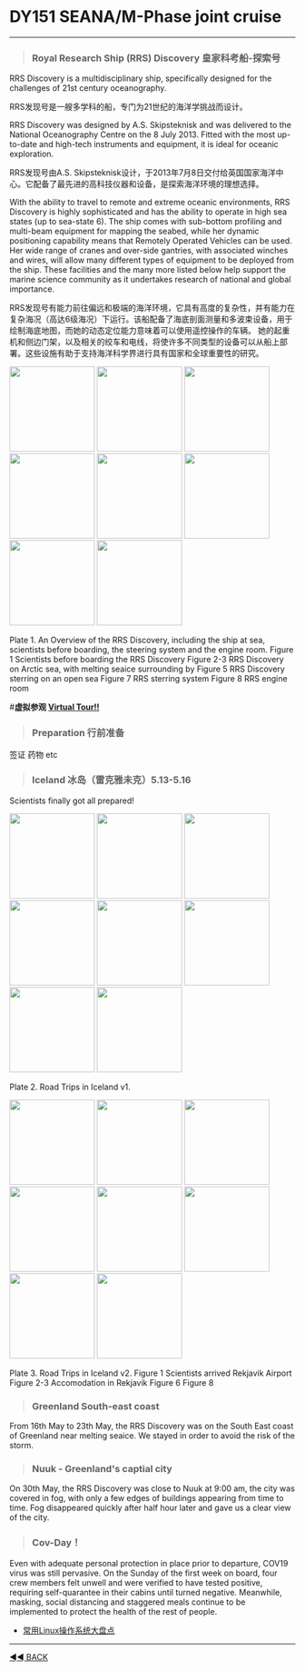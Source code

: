 ﻿# **DY151 SEANA/M-Phase joint cruise**

---

> ### Royal Research Ship (RRS) Discovery 皇家科考船-探索号

RRS Discovery is a multidisciplinary ship, specifically designed for the challenges of 21st century oceanography.

RRS发现号是一艘多学科的船，专门为21世纪的海洋学挑战而设计。

RRS Discovery was designed by A.S. Skipsteknisk and was delivered to the National Oceanography Centre on the 8 July 2013. Fitted with the most up-to-date and high-tech instruments and equipment, it is ideal for oceanic exploration.

RRS发现号由A.S. Skipsteknisk设计，于2013年7月8日交付给英国国家海洋中心。它配备了最先进的高科技仪器和设备，是探索海洋环境的理想选择。

With the ability to travel to remote and extreme oceanic environments, RRS Discovery is highly sophisticated and has the ability to operate in high sea states (up to sea-state 6). 
The ship comes with sub-bottom profiling and multi-beam equipment for mapping the seabed, while her dynamic positioning capability means that Remotely Operated Vehicles can be used. 
Her wide range of cranes and over-side gantries, with associated winches and wires, will allow many different types of equipment to be deployed from the ship. 
These facilities and the many more listed below help support the marine science community as it undertakes research of national and global importance.

RRS发现号有能力前往偏远和极端的海洋环境，它具有高度的复杂性，并有能力在复杂海况（高达6级海况）下运行。该船配备了海底剖面测量和多波束设备，用于绘制海底地图，而她的动态定位能力意味着可以使用遥控操作的车辆。
她的起重机和侧边门架，以及相关的绞车和电线，将使许多不同类型的设备可以从船上部署。这些设施有助于支持海洋科学界进行具有国家和全球重要性的研究。


<p align="left">
      <img src="https://cdn.jsdelivr.net/gh/ddyyqq112233/yuqingd.github.io@master/pics/arctic/DY151/DY151_2.jpg" height="150"/>
      <img src="https://cdn.jsdelivr.net/gh/ddyyqq112233/yuqingd.github.io@master/pics/arctic/DY151/DY151_1.jpg" height="150"/>
	  <img src="https://cdn.jsdelivr.net/gh/ddyyqq112233/yuqingd.github.io@master/pics/arctic/DY151/DY151_3.jpg" height="150"/>
      <img src="https://cdn.jsdelivr.net/gh/ddyyqq112233/yuqingd.github.io@master/pics/arctic/DY151/DY151_8.jpg" height="150"/>
	  <img src="https://cdn.jsdelivr.net/gh/ddyyqq112233/yuqingd.github.io@master/pics/arctic/DY151/DY151_4.jpg" height="150"/>
      <img src="https://cdn.jsdelivr.net/gh/ddyyqq112233/yuqingd.github.io@master/pics/arctic/DY151/DY151_5.jpg" height="150"/>
      <img src="https://cdn.jsdelivr.net/gh/ddyyqq112233/yuqingd.github.io@master/pics/arctic/DY151/DY151_6.jpg" height="150"/>
      <img src="https://cdn.jsdelivr.net/gh/ddyyqq112233/yuqingd.github.io@master/pics/arctic/DY151/DY151_7.jpg" height="150"/>
</p>
Plate 1. An Overview of the RRS Discovery, including the ship at sea, scientists before boarding, the steering system and the engine room.
Figure 1   Scientists before boarding the RRS Discovery
Figure 2-3 RRS Discovery on Arctic sea, with melting seaice surrounding by
Figure 5   RRS Discovery sterring on an open sea
Figure 7   RRS sterring system
Figure 8   RRS engine room

#**虚拟参观 [Virtual Tour!!](https://noc.ac.uk/facilities/ships/rrs-discovery/rrs-discovery-virtual-tour)**

> ### Preparation 行前准备

签证
药物
etc

> ### Iceland 冰岛（雷克雅未克）5.13-5.16

Scientists finally got all prepared! 

<p align="left">
      <img src="https://cdn.jsdelivr.net/gh/ddyyqq112233/yuqingd.github.io@master/pics/arctic/Iceland/ICE_2.JPG" height="150"/>
      <img src="https://cdn.jsdelivr.net/gh/ddyyqq112233/yuqingd.github.io@master/pics/arctic/Iceland/ICE_3.JPG" height="150"/>
	  <img src="https://cdn.jsdelivr.net/gh/ddyyqq112233/yuqingd.github.io@master/pics/arctic/Iceland/ICE_4.JPG" height="150"/>
      <img src="https://cdn.jsdelivr.net/gh/ddyyqq112233/yuqingd.github.io@master/pics/arctic/Iceland/ICE_1.JPG" height="150"/>
	  <img src="https://cdn.jsdelivr.net/gh/ddyyqq112233/yuqingd.github.io@master/pics/arctic/Iceland/ICE_5.JPG" height="150"/>
      <img src="https://cdn.jsdelivr.net/gh/ddyyqq112233/yuqingd.github.io@master/pics/arctic/Iceland/ICE_8.JPG" height="150"/>
      <img src="https://cdn.jsdelivr.net/gh/ddyyqq112233/yuqingd.github.io@master/pics/arctic/Iceland/ICE_6.JPG" height="150"/>
      <img src="https://cdn.jsdelivr.net/gh/ddyyqq112233/yuqingd.github.io@master/pics/arctic/Iceland/ICE_7.JPG" height="150"/>
</p>
Plate 2. Road Trips in Iceland v1.

<p align="left">
      <img src="https://cdn.jsdelivr.net/gh/ddyyqq112233/yuqingd.github.io@master/pics/arctic/Iceland/ICE_9.jpg"  height="150"/>
      <img src="https://cdn.jsdelivr.net/gh/ddyyqq112233/yuqingd.github.io@master/pics/arctic/Iceland/ICE_10.jpg" height="150"/>
	  <img src="https://cdn.jsdelivr.net/gh/ddyyqq112233/yuqingd.github.io@master/pics/arctic/Iceland/ICE_11.jpg" height="150"/>
      <img src="https://cdn.jsdelivr.net/gh/ddyyqq112233/yuqingd.github.io@master/pics/arctic/Iceland/ICE_12.jpg" height="150"/>
	  <img src="https://cdn.jsdelivr.net/gh/ddyyqq112233/yuqingd.github.io@master/pics/arctic/Iceland/ICE_13.jpg" height="150"/>
      <img src="https://cdn.jsdelivr.net/gh/ddyyqq112233/yuqingd.github.io@master/pics/arctic/Iceland/ICE_14.jpg" height="150"/>
      <img src="https://cdn.jsdelivr.net/gh/ddyyqq112233/yuqingd.github.io@master/pics/arctic/Iceland/ICE_15.jpg" height="150"/>
      <img src="https://cdn.jsdelivr.net/gh/ddyyqq112233/yuqingd.github.io@master/pics/arctic/Iceland/ICE_16.jpg" height="150"/>
</p>
Plate 3. Road Trips in Iceland v2.
Figure 1   Scientists arrived Rekjavik Airport
Figure 2-3 Accomodation in Rekjavik
Figure 6   
Figure 8   



> ### Greenland South-east coast

From 16th May to 23th May, the RRS Discovery was on the South East coast of Greenland near melting seaice. We stayed in order to avoid the risk of the storm. 


> ### Nuuk - Greenland's captial city

On 30th May, the RRS Discovery was close to Nuuk at 9:00 am, the city was covered in fog, with only a few edges of buildings appearing from time to time. Fog disappeared quickly after 
half hour later and gave us a clear view of the city.



> ### Cov-Day！

Even with adequate personal protection in place prior to departure, COV19 virus was still pervasive. On the Sunday of the first week on board, four crew members felt unwell and were verified 
to have tested positive, requiring self-quarantee in their cabins until turned negative. Meanwhile, masking, social distancing and staggered meals continue to be implemented to protect the health of 
the rest of people. 


- [常用Linux操作系统大盘点](https://mp.weixin.qq.com/s/x8rwsIOzYEPXmEVXmWJ4Tg)



---
[◄◄ BACK](https://yuqingdai.xyz/#/README)